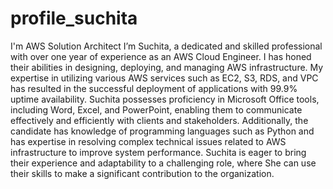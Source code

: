 # profile_suchita
I'm AWS Solution Architect
I’m Suchita, a dedicated and skilled professional with over one year of experience as an AWS Cloud Engineer.
I has honed their abilities in designing, deploying, and managing AWS infrastructure. 
My expertise in utilizing various AWS services such as EC2, S3, RDS, and VPC has resulted in the successful deployment of applications with 99.9% uptime availability. 
Suchita possesses proficiency in Microsoft Office tools, including Word, Excel, and PowerPoint, enabling them to communicate effectively and efficiently with clients and stakeholders. 
Additionally, the candidate has knowledge of programming languages such as Python and has expertise in resolving complex technical issues related to AWS infrastructure to improve system performance. 
Suchita is eager to bring their experience and adaptability to a challenging role, where She can use their skills to make a significant contribution to the organization.

